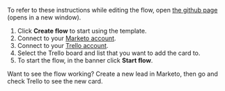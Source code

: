 To refer to these instructions while editing the flow, open [the github page](https://github.com/ot4i/app-connect-templates/blob/main/resources/markdown/Add%20a%20card%20to%20a%20list%20in%20Trello%20when%20a%20new%20lead%20is%20added%20in%20Marketo_instructions.md) (opens in a new window).

1. Click **Create flow** to start using the template.
1. Connect to your [Marketo account](https://ibm.biz/aasmarketo).
1. Connect to your [Trello account](https://ibm.biz/aastrello).
1. Select the Trello board and list that you want to add the card to.
1. To start the flow, in the banner click **Start flow**.

Want to see the flow working? Create a new lead in Marketo, then go and check Trello to see the new card.
